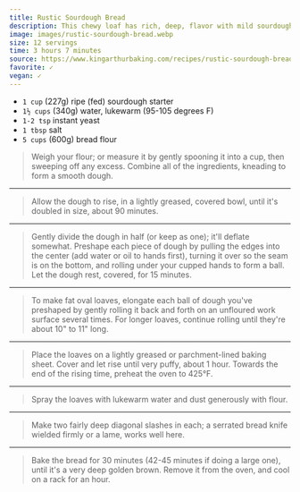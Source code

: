 ```yaml
---
title: Rustic Sourdough Bread
description: This chewy loaf has rich, deep, flavor with mild sourdough tang. Since it includes commercial yeast as well as starter, you're guaranteed a good, strong rise — even if your starter isn't quite up to snuff.
image: images/rustic-sourdough-bread.webp
size: 12 servings
time: 3 hours 7 minutes
source: https://www.kingarthurbaking.com/recipes/rustic-sourdough-bread-recipe
favorite: ✓
vegan: ✓
---
```


* `1 cup` (227g) ripe (fed) sourdough starter
* `1½ cups` (340g) water, lukewarm (95-105 degrees F)
* `1-2 tsp` instant yeast
* `1 tbsp` salt
* `5 cups` (600g) bread flour

> Weigh your flour; or measure it by gently spooning it into a cup, then sweeping off any excess. Combine all of the ingredients, kneading to form a smooth dough.

---

> Allow the dough to rise, in a lightly greased, covered bowl, until it's doubled in size, about 90 minutes.

---

> Gently divide the dough in half (or keep as one); it'll deflate somewhat. Preshape each piece of dough by pulling the edges into the center (add water or oil to hands first), turning it over so the seam is on the bottom, and rolling under your cupped hands to form a ball. Let the dough rest, covered, for 15 minutes.

---

> To make fat oval loaves, elongate each ball of dough you've preshaped by gently rolling it back and forth on an unfloured work surface several times. For longer loaves, continue rolling until they're about 10" to 11" long. 

---

> Place the loaves on a lightly greased or parchment-lined baking sheet. Cover and let rise until very puffy, about 1 hour. Towards the end of the rising time, preheat the oven to 425°F.

---

> Spray the loaves with lukewarm water and dust generously with flour.

---

> Make two fairly deep diagonal slashes in each; a serrated bread knife wielded firmly or a lame, works well here.

---

> Bake the bread for 30 minutes (42-45 minutes if doing a large one), until it's a very deep golden brown. Remove it from the oven, and cool on a rack for an hour.
